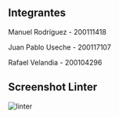 ## Integrantes
Manuel Rodríguez - 200111418

Juan Pablo Useche - 200117107

Rafael Velandia - 200104296

## Screenshot Linter
![linter](C:\Users\petro\Desktop\Backend\linter.jpeg)





